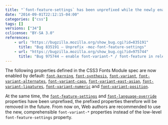 ```yaml
---
title: "`font-feature-settings` has been unprefixed while the newly enabled `font-variant-*` properties are preferred"
date: "2014-09-01T22:12:15-04:00"
categories: ["css"]
tags: []
versions: ["34"]
cclicense: "BY-SA 3.0"
references:
    - url: "https://bugzilla.mozilla.org/show_bug.cgi?id=835191"
      title: "Bug 835191 – Unprefix -moz-font-feature-settings"
    - url: "https://bugzilla.mozilla.org/show_bug.cgi?id=975744"
      title: "Bug 975744 – enable font-variant-* / font-feature in release by default"
---
```

The following properties defined in the CSS3 Fonts Module spec are now enabled by default: [`font-kerning`](https://developer.mozilla.org/docs/Web/CSS/font-kerning), [`font-synthesis`](https://developer.mozilla.org/docs/Web/CSS/font-synthesis), [`font-variant`](https://developer.mozilla.org/docs/Web/CSS/font-variant), [`font-variant-alternates`](https://developer.mozilla.org/docs/Web/CSS/font-variant-alternates), [`font-variant-caps`](https://developer.mozilla.org/docs/Web/CSS/font-variant-caps), [`font-variant-east-asian`](https://developer.mozilla.org/docs/Web/CSS/font-variant-east-asian), [`font-variant-ligatures`](https://developer.mozilla.org/docs/Web/CSS/font-variant-ligatures), [`font-variant-numeric`](https://developer.mozilla.org/docs/Web/CSS/font-variant-numeric) and [`font-variant-position`](https://developer.mozilla.org/docs/Web/CSS/font-variant-position).

At the same time, the [`font-feature-settings`](https://developer.mozilla.org/docs/Web/CSS/font-feature-settings) and [`font-language-override`](https://developer.mozilla.org/docs/Web/CSS/font-language-override) properties have been unprefixed, the prefixed properties therefore will be removed in the future. From now on, Web authors are recommended to use the new, comprehensible `font-variant-*` properties instead of the low-level `font-feature-settings` property.
